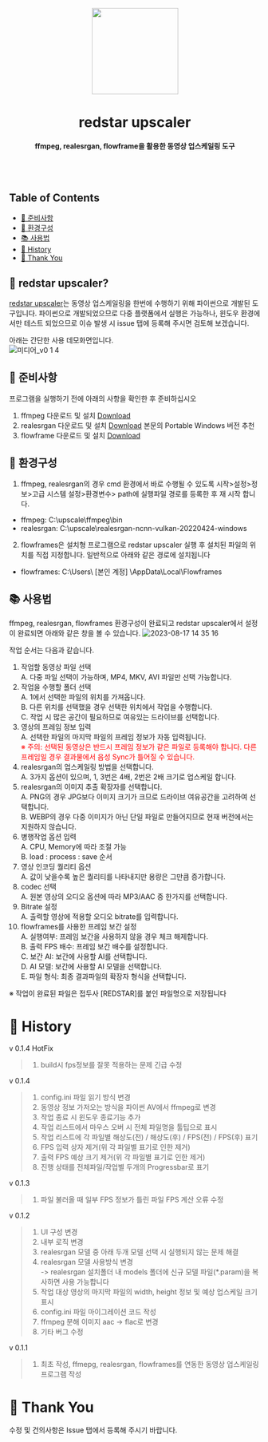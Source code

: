 <!-- logo -->
<p align="center">
    <a href="https://github.com/redstar-javscraper/redstar_upscaler" alt="redstar upscaler Logo">
    <img src="https://github.com/redstar-javscraper/redstar_upscaler/assets/72743692/deebb21a-9c12-4cb1-8b94-f59fb64a26cb" height="173"/></a>
</p>

<h1 align="center"> redstar upscaler </h1>

<h4 align="center">
    ffmpeg, realesrgan, flowframe을 활용한 동영상 업스케일링 도구
</h4>

<br></br>


## Table of Contents
  
  * [<g-emoji class="g-emoji" alias="thinking" fallback-src="https://github.githubassets.com/images/icons/emoji/unicode/1f914.png">🤔</g-emoji> 준비사항](#-준비사항)  
  * [<g-emoji class="g-emoji" alias="eyes" fallback-src="https://github.githubassets.com/images/icons/emoji/unicode/1f440.png">👀</g-emoji> 환경구성](#-환경구성)
  * [<g-emoji class="g-emoji" alias="books" fallback-src="https://github.githubassets.com/images/icons/emoji/unicode/1f4da.png">📚</g-emoji> 사용법](#-사용법)
* [<g-emoji class="g-emoji" alias="smile" fallback-src="https://github.githubassets.com/images/icons/emoji/unicode/1f914.png">🤔</g-emoji> History](#-History)
* [<g-emoji class="g-emoji" alias="pray" fallback-src="https://github.githubassets.com/images/icons/emoji/unicode/1f64f.png">🙏</g-emoji> Thank You](#-thank-you)


## 🤔 redstar upscaler?

[redstar upscaler](https://github.com/redstar-javscraper/redstar_upscaler)는 동영상 업스케일링을 한번에 수행하기 위해 파이썬으로 개발된 도구입니다. 
파이썬으로 개발되었으므로 다중 플랫폼에서 실행은 가능하나, 윈도우 환경에서만 테스트 되었으므로 이슈 발생 시 issue 탭에 등록해 주시면 검토해 보겠습니다.

아래는 간단한 사용 데모화면입니다.<br>
![미디어_v0 1 4](https://github.com/redstar-javscraper/redstar_upscaler/assets/72743692/3c78f00e-a74c-4c5a-b3d3-4f39659be6c9)

## 👀 준비사항

프로그램을 실행하기 전에 아래의 사항을 확인한 후 준비하십시오<br>

1. ffmpeg 다운로드 및 설치 [Download](https://www.ffmpeg.org/download.html)
2. realesrgan 다운로드 및 설치 [Download](https://www.ffmpeg.org/download.html) 본문의 Portable Windows 버전 추천
3. flowframe 다운로드 및 설치 [Download](https://github.com/n00mkrad/flowframes)

## 👀 환경구성

1. ffmpeg, realesrgan의 경우 cmd 환경에서 바로 수행될 수 있도록 시작>설정>정보>고급 시스템 설정>환경변수> path에 실행파일 경로를 등록한 후 재 시작 합니다.

* ffmpeg: C:\upscale\ffmpeg\bin
* realesrgan: C:\upscale\realesrgan-ncnn-vulkan-20220424-windows

2. flowframes은 설치형 프로그램으로 redstar upscaler 실행 후 설치된 파일의 위치를 직접 지정합니다. 일반적으로 아래와 같은 경로에 설치됩니다

* flowframes: C:\Users\ [본인 계정] \AppData\Local\Flowframes

## 📚 사용법

ffmpeg, realesrgan, flowframes 환경구성이 완료되고 redstar upscaler에서 설정이 완료되면 아래와 같은 창을 볼 수 있습니다.
![2023-08-17 14 35 16](https://github.com/redstar-javscraper/redstar_upscaler/assets/72743692/ef9395ff-db53-42a2-8ceb-78b362c523da)


작업 순서는 다음과 같습니다.

1. 작업할 동영상 파일 선택<br>
    A. 다중 파일 선택이 가능하며, MP4, MKV, AVI 파일만 선택 가능합니다.<br>
2. 작업을 수행할 폴더 선택<br>
    A. 1에서 선택한 파일의 위치를 가져옵니다.<br>
    B. 다른 위치를 선택했을 경우 선택한 위치에서 작업을 수행합니다.<br>
    C. 작업 시 많은 공간이 필요하므로 여유있는 드라이브를 선택합니다.<br>
3. 영상의 프레임 정보 입력<br>
    A. 선택한 파일의 마지막 파일의 프레임 정보가 자동 입력됩니다.<br>
    <font color=red>※ 주의: 선택된 동영상은 반드시 프레임 정보가 같은 파일로 등록해야 합니다. 다른 프레임일 경우 결과물에서 음성 Sync가 틀어질 수 있습니다.</font><br>
4. realesrgan의 업스케일링 방법을 선택합니다.<br>
    A. 3가지 옵션이 있으며, 1, 3번은 4배, 2번은 2배 크기로 업스케일 합니다.
5. realesrgan의 이미지 추출 확장자를 선택합니다.<br>
    A. PNG의 경우 JPG보다 이미지 크기가 크므로 드라이브 여유공간을 고려하여 선택합니다.<br>
    B. WEBP의 경우 다중 이미지가 아닌 단일 파일로 만들어지므로 현재 버전에서는 지원하지 않습니다.<br>
6. 병행작업 옵션 입력    
    A. CPU, Memory에 따라 조절 가능<br>
    B. load : process : save 순서<br>
7. 영상 인코딩 퀄리티 옵션<br>
    A. 값이 낮을수록 높은 퀄리티를 나타내지만 용량은 그만큼 증가합니다.<br>
8. codec 선택<br>
    A. 원본 영상의 오디오 옵션에 따라 MP3/AAC 중 한가지를 선택합니다.<br>
9. Bitrate 설정<br>
    A. 출력할 영상에 적용할 오디오 bitrate를 입력합니다.<br>
10. flowframes를 사용한 프레임 보간 설정<br>
    A. 실행여부: 프레임 보간을 사용하지 않을 경우 체크 해제합니다.<br>
    B. 출력 FPS 배수: 프레임 보간 배수를 설정합니다.<br>
    C. 보간 AI: 보간에 사용할 AI를 선택합니다.<br>
    D. AI 모델: 보간에 사용할 AI 모델을 선택합니다.<br>
    E. 파일 형식: 최종 결과파일의 확장자 형식을 선택합니다.<br>

※ 작업이 완료된 파일은 접두사 [REDSTAR]를 붙인 파일명으로 저장됩니다

# 🤔 History

v 0.1.4 HotFix
 > 1. build시 fps정보를 잘못 적용하는 문제 긴급 수정

v 0.1.4
 > 1. config.ini 파일 읽기 방식 변경
 > 2. 동영상 정보 가저오는 방식을 파이썬 AV에서 ffmpeg로 변경
 > 3. 작업 종료 시 윈도우 종료기능 추가
 > 4. 작업 리스트에서 마우스 오버 시 전체 파일명을 툴팁으로 표시
 > 5. 작업 리스트에 각 파일별 해상도(전) / 해상도(후) / FPS(전) / FPS(후) 표기
 > 6. FPS 입력 상자 제거(위 각 파일별 표기로 인한 제거)
 > 7. 출력 FPS 예상 크기 제거(위 각 파일별 표기로 인한 제거)
 > 8. 진행 상태를 전체파일/작업별 두개의 Progressbar로 표기

v 0.1.3
 > 1. 파일 불러올 때 일부 FPS 정보가 틀린 파일 FPS 계산 오류 수정

v 0.1.2
 > 1. UI 구성 변경   
 > 2. 내부 로직 변경  
 > 3. realesrgan 모델 중 아래 두개 모델 선택 시 실행되지 않는 문제 해결  
 > 4. realesrgan 모델 사용방식 변경   
 >    -> realesrgan 설치폴더 내 models 폴더에 신규 모델 파일(*.param)을 복사하면 사용 가능합니다  
 > 5. 작업 대상 영상의 마지막 파일의 width, height 정보 및 예상 업스케일 크기 표시  
 > 6. config.ini 파일 마이그레이션 코드 작성  
 > 7. ffmpeg 분해 이미지 aac -> flac로 변경  
 > 8. 기타 버그 수정

v 0.1.1
 > 1. 최초 작성, ffmepg, realesrgan, flowframes를 연동한 동영상 업스케일링 프로그램 작성   

# 🙏 Thank You

수정 및 건의사항은 Issue 탭에서 등록해 주시기 바랍니다.